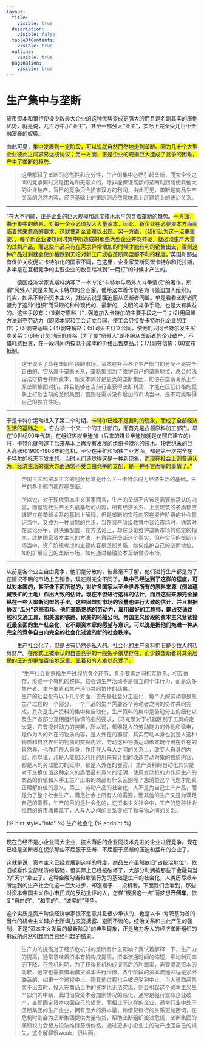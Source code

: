 ```yaml
---
layout:
  title:
    visible: true
  description:
    visible: false
  tableOfContents:
    visible: true
  outline:
    visible: true
  pagination:
    visible: true
---
```


# 生产集中与垄断

货币资本和银行使极少数最大企业的这种优势变成更强大的而且是名副其实的压倒优势，就是说，几百万中小“业主”，甚至一部分大“业主”，实际上完全受几百个金融富豪的奴役。

由此可见，<mark style="color:blue;">集中发展到一定阶段，可以说就自然而然地走到垄断。因为几十个大型企业彼此之间容易达成协议；另一方面，正是企业的规模巨大造成了竞争的困难，产生了垄断的趋势</mark>。

> 这里解释了垄断的必然性和充分性，生产的集中必然引起垄断，而大企业之间的竞争同时又是困难和无意义的，除非能保证高额的垄断利润能使其他大的企业破产，盲目的竞争只会损害双方的利润，由此可见，垄断是商品生产关系的必然内容，经济基础上的垄断则必然意味着上层建筑上的统治关系。

***

“在大不列颠，正是企业的巨大规模和高度技术水平包含着垄断的趋势。<mark style="color:blue;">一方面，由于集中的结果，对每一企业必须投入大量资本，因此，新企业在必要资本方面面临着愈来愈高的要求，这就使新企业难以出现。另一方面，（我们认为这一点更重要），每个新企业要想同时集中所造成的那些大型企业并驾齐驱，就必须生产大量的过剩产品，而这些产品只有在需求异常增加的时候才能有利的销售出去，否则这种产品过剩就会使价格跌到无论对新工厂或各垄断同盟都不利的程度。</mark>”英国和那些有保护关税促进卡特尔化的国家不同，在这里，企业家垄断同盟卡特尔和托拉斯，多半是在互相竞争的主要企业的数目缩减到“一两打”的时候才产生的。

　　德国经济学家克斯特纳写了一本专论“卡特尔与局外人斗争情况”的著作，所谓“局外人”就是未加入卡特尔的企业家。他给这本着作取名为《强迫加入组织》，其实，如果不粉饰资本主义，就应该说是强迫服从垄断者同盟。单是看看垄断者同盟为了这种“组织”而采取的种种现代的、最新的、文明的斗争手段，也是大有教益的。这些手段有：(1)剥夺原料（“...强迫加入卡特尔的主要手段之一”）；(2)用同盟方法剥夺劳动力（即资本家和工会订立合同，使工会只接受卡特尔化企业的工作）；(3)剥夺运输；(4)剥夺销路；(5)同买主订立合同，使他们只同卡特尔发生买卖关系；(6)有计划地压低价格（为了使“局外人”即不服从垄断者的企业破产，不惜耗费巨资，在一段时间内按低于成本的价格出售商品。）；(7)剥夺信贷；(8)宣布抵制。

> 这里说明了处在垄断阶段的市场，资本在社会各个生产部门的分配不是完全自由的，它从属于垄断关系，垄断集团为了维护自己的垄断地位，总会想法设法排挤吞并新资本，新资本除非是更大的垄断集团，能够在垄断关系上与原垄断集团对抗，并且能够在当前行业获得垄断利润，才能在压低价格的竞争上打败当前的垄断集团，否则在需求没有增加的市场当中，是不可能取得自己的独立性的。

***

于是卡特尔运动进入了第二个时期。<mark style="color:blue;">卡特尔已经不是暂时的现象，而成了全部经济生活的基础之一</mark>。它占领一个又一个的工业部门，而首先是占领原料加工部门。早在19世纪90年代初，在组织焦炭辛迪加（后来的煤业辛迪加就是仿照它建立的）时，卡特尔就创造了后来基本上再没有发展的组织卡特尔的技术。19世纪末的巨大高涨和1900-1903年的危机，至少在采矿和钢铁工业方面，都是第一次完全在卡特尔的标志下发生的。当时人们还觉得这是一种新现象，<mark style="color:blue;">而现在社会上则普遍认为，经济生活的重大方面通常不受自由竞争的支配，是一种不言而喻的事情了。”</mark>

> 帝国主义和资本主义的划分标准是什么？--卡特尔成为经济生活的基础，生产的各个部门都存在垄断。
>
> 所以说，对于现代资本主义国家而言，生产的垄断不应该是需要被承认的内容，而是现代生产关系最基础的内容，所有经济关系，上层建筑的矛盾都应该建立在垄断关系的基础上解释，但是垄断的实际内容在资产阶级的社会意识当中，又成为一种缄默的共识，当在资产阶级教育中谈论市场时，通常时在谈论竞争，讲决策配置，在方法论上，却在谈论维护垄断市场的稳定的指南，维护国家资本主义的方法，有意绕开垄断这个事实，但在实际的垄断市场当中，资产阶级考虑的主要内容是垄断关系，如何维护自己的垄断地位，如何扩展自己的垄断市场，如何通过金融资本垄断世界市场。

***

从前是各个业主自由竞争，他们是分散的，彼此毫不了解，他们进行生产都是为了在情况不明的市场上去销售，现在则完全不同了。**集中已经达到了这样的程度，可以对本国的，甚至像下面所说的，对许多国家以至全世界所有的原料来源（例如蕴藏铁矿的土地）作出大致的估计。现在不但进行这样的估计，而且这些来源完全操纵在一些大垄断同盟的手里。这些同盟对市场的容量也进行大致的估计，并且根据协议“瓜分”这些市场。他们垄断熟练的劳动力，雇用最好的工程师，霸占交通路线和交通工具，如美国的铁路、欧美的轮船公司。帝国主义阶段的资本主义紧紧接近最全面的生产社会化，它不顾资本家的愿望与意识，可以说是把他们拖进一种从完全的竞争自由向完全的社会化过渡的新的社会秩序。**

　　生产社会化了，但是占有仍然是私人的。社会化的生产资料仍旧是少数人的私有财产。<mark style="color:blue;">在形式上被承认的自由竞争的一般架子依然存在，而少数垄断者对其余居民的压迫却更加百倍地沉重、显着和令人难以忍受了。</mark>

> “生产社会化是指生产过程的各个环节、各个要素之间相互联系、相互依存，形成一个有机的整体。它强调生产活动不是孤立的个体行为，而是众多生产者、生产要素和生产环节共同协作的结果。”\
> 生产的社会化有以下几个方面，首先是社会分工细化，每个人的劳动都是总生产过程的一个部分，一个产品的生产需要各个劳动者之间的协作共同完成，其次是生产资料的集中和自动化，生产资料的集中是劳动分工的细化以及生产各部分互相组织协调的必然要求，（马克思对于机器区别于工具的定义是，它有提供动力的装置，所以说，机器是人的劳动能力的外化和延申，是作为人的外在的物质内容，是人外在的器官，其实劳动本身也就是人这种物质和自然界中的物质的变换内容，劳动这种物质运动形式既作用在外在的自然界，也作用在人自身，作用在人与人之间的关系上，改变人自身的内容。所以说，凡是人能加以利用的用来有计划的改造劳动对象的物质内容，都是人的劳动能力的延申，都是人外在的器官。）生产资料的自动化其实是对于交换价值这种定义的局限最有意义的证明，使用发动机的力作用生产的商品的价值和人手工生产出来的商品有什么区别呢？想清楚这个问题才能真正理解价值的意义。第三，劳动产品的社会化，人不是为自己生产产品，而是为了整个社会生产，满足社会上所有人的需要，而其他的生产又是为满足自己的需要，生产的目的是社会化的，在资本主义社会中，生产的这种社会性目的被市场掩盖了，人与人之间的关系变成了物与物之间的关系。

{% hint style="info" %}
生产社会化
{% endhint %}

***

现在已经不是小企业同大企业、技术落后的企业同技术先进的企业进行竞争。现在已经是垄断者在扼杀那些不屈服于垄断、不屈服于垄断的压迫和摆布的企业了。

这就是说：资本主义已经发展到这样的程度，商品生产虽然依旧“占统治地位”，依旧被看作全部经济的基础，但实际上已经被破坏了，大部分利润被那些干金融勾当的“天才”拿去了。这种金融勾当和欺骗行为的基础是生产的社会化，人类历尽艰辛所达到的生产社会化这一巨大进步，却造福于……投机者。下面我们会看到，那些对资本帝国主义作小市民式的反动批评的人，怎样“根据这一点”而梦想**开倒车**，恢复“自由的”、“和平的”、“诚实的”竞争。

这个实质是资产阶级经济学家很不愿意并且很少承认的，也是以卡 ·考茨基为首的当代的机会主义辩护士所竭力支吾搪塞、避而不谈的。统治关系和由此产生的强制，正是“资本主义发展的最新阶段”的典型现象，正是势力极大的经济垄断组织的形成所必然引起而且已经引起的结果。

> 生产力的提高对于经济危机时的垄断有什么影响？我试着解释一下，生产力的提高，通常意味着资本有机构成提高，资本流通时间的缩短，平均利润率的下降，在危机时期，为了获得有机构成提高后的利润率，需要提高资本的周转，通常也需要借助借贷资本进行增值，各个阶段的资本流通过程是紧密联系的，如果一个过程中止，则其他过程也会被迫受到中止，当大量商品售卖不出去时，投入在商品当中的资本也无法实现，则会引起这个资本主义生产部门的中断，此时借贷资本会加剧情况的恶化，通常是强行宣布企业破产，变现固定资本收回自己的借贷，而相比于这样的企业，通常行业中处于垄断集团的生产企业，拥有庞大的资本量，和借贷银行的关系更加密切，在危机时则会为垄断集团提供大量借贷，帮助垄断组织渡过危机，垄断集团的垄断权力会想方设法维持垄断价格，通过更多小企业主的破产挽回自己的损失。这个解释很weak，很片面。


